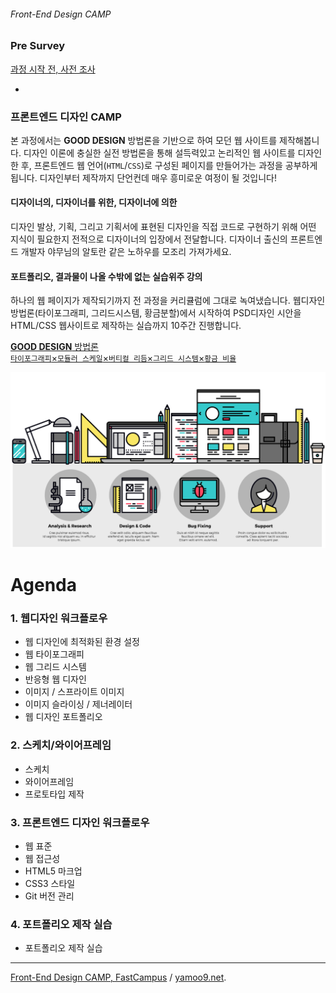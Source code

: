 ###### Front-End Design CAMP

### Pre Survey

[과정 시작 전, 사전 조사](http://goo.gl/forms/5UMcSc9wIPcnDGBJ3)

-

### 프론트엔드 디자인 CAMP

본 과정에서는 **GOOD DESIGN** 방법론을 기반으로 하여 모던 웹 사이트를 제작해봅니다. 디자인 이론에 충실한 실전 방법론을 통해 설득력있고 논리적인 웹 사이트를 디자인한 후, 프론트엔드 웹 언어(`HTML`/`CSS`)로 구성된 페이지를 만들어가는 과정을 공부하게 됩니다. 디자인부터 제작까지 단언컨데 매우 흥미로운 여정이 될 것입니다!

#### 디자이너의, 디자이너를 위한, 디자이너에 의한

디자인 발상, 기획, 그리고 기획서에 표현된 디자인을 직접 코드로 구현하기 위해 어떤 지식이 필요한지 전적으로 디자이너의 입장에서 전달합니다. 디자이너 출신의 프론트엔드 개발자 야무님의 알토란 같은 노하우를 모조리 가져가세요.

#### 포트폴리오, 결과물이 나올 수밖에 없는 실습위주 강의

하나의 웹 페이지가 제작되기까지 전 과정을 커리큘럼에 그대로 녹여냈습니다. 웹디자인 방법론(타이포그래피, 그리드시스템, 황금분할)에서 시작하여 PSD디자인 시안을 HTML/CSS 웹사이트로 제작하는 실습까지 10주간 진행합니다.

[**GOOD DESIGN** 방법론<br>`타이포그래피`×`모듈러 스케일`×`버티컬 리듬`×`그리드 시스템`×`황금 비율`](REFERENCE.md)

![Web Design Workflow](Assets/dsgn_web_development.png)

# Agenda

### 1. 웹디자인 워크플로우

- 웹 디자인에 최적화된 환경 설정
- 웹 타이포그래피
- 웹 그리드 시스템
- 반응형 웹 디자인
- 이미지 / 스프라이트 이미지
- 이미지 슬라이싱 / 제너레이터
- 웹 디자인 포트폴리오

### 2. 스케치/와이어프레임

- 스케치
- 와이어프레임
- 프로토타입 제작

### 3. 프론트엔드 디자인 워크플로우

- 웹 표준
- 웹 접근성
- HTML5 마크업
- CSS3 스타일
- Git 버전 관리

### 4. 포트폴리오 제작 실습

- 포트폴리오 제작 실습

---

[Front-End Design CAMP, FastCampus](http://www.fastcampus.co.kr/dev_camp_dfep/) / [yamoo9.net](http://yamoo9.net).
